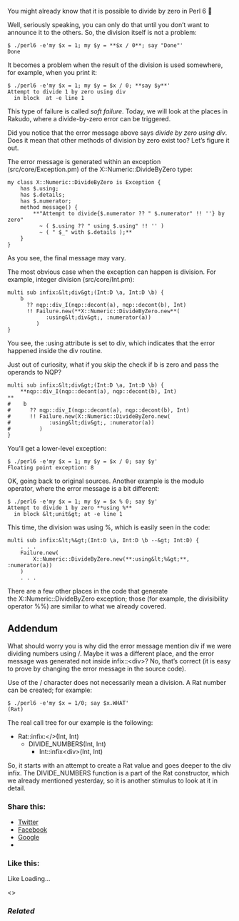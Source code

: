 You might already know that it is possible to divide by zero in Perl 6 🙂

Well, seriously speaking, you can only do that until you don’t want to announce it to the others. So, the division itself is not a problem:

	$ ./perl6 -e'my $x = 1; my $y = **$x / 0**; say "Done"'
	Done

It becomes a problem when the result of the division is used somewhere, for example, when you print it:

	$ ./perl6 -e'my $x = 1; my $y = $x / 0; **say $y**'
	Attempt to divide 1 by zero using div
	  in block  at -e line 1

This type of failure is called _soft failure_. Today, we will look at the places in Rakudo, where a divide-by-zero error can be triggered.

Did you notice that the error message above says _divide by zero using div_. Does it mean that other methods of division by zero exist too? Let’s figure it out.

The error message is generated within an exception (src/core/Exception.pm) of the X::Numeric::DivideByZero type:

	my class X::Numeric::DivideByZero is Exception {
	    has $.using;
	    has $.details;
	    has $.numerator;
	    method message() {
	        **"Attempt to divide{$.numerator ?? " $.numerator" !! ''} by zero"
	          ~ ( $.using ?? " using $.using" !! '' )
	          ~ ( " $_" with $.details );**
	    }
	}

As you see, the final message may vary.

The most obvious case when the exception can happen is division. For example, integer division (src/core/Int.pm):

	multi sub infix:&lt;div&gt;(Int:D \a, Int:D \b) {
	    b
	      ?? nqp::div_I(nqp::decont(a), nqp::decont(b), Int)
	      !! Failure.new(**X::Numeric::DivideByZero.new**(
	            :using&lt;div&gt;, :numerator(a))
	         )
	}

You see, the :using attribute is set to div, which indicates that the error happened inside the div routine.

Just out of curiosity, what if you skip the check if b is zero and pass the operands to NQP?

	multi sub infix:&lt;div&gt;(Int:D \a, Int:D \b) {
	    **nqp::div_I(nqp::decont(a), nqp::decont(b), Int)
	**
	#    b
	#      ?? nqp::div_I(nqp::decont(a), nqp::decont(b), Int)
	#      !! Failure.new(X::Numeric::DivideByZero.new(
	#            :using&lt;div&gt;, :numerator(a))
	#         )
	}

You’ll get a lower-level exception:

	$ ./perl6 -e'my $x = 1; my $y = $x / 0; say $y'
	Floating point exception: 8

OK, going back to original sources. Another example is the modulo operator, where the error message is a bit different:

	$ ./perl6 -e'my $x = 1; my $y = $x % 0; say $y'
	Attempt to divide 1 by zero **using %**
	  in block &lt;unit&gt; at -e line 1

This time, the division was using %, which is easily seen in the code:

	multi sub infix:&lt;%&gt;(Int:D \a, Int:D \b --&gt; Int:D) {
	    . . .
	    Failure.new(
	        X::Numeric::DivideByZero.new(**:using&lt;%&gt;**, :numerator(a))
	    )
	    . . .

There are a few other places in the code that generate the X::Numeric::DivideByZero exception; those (for example, the divisibility operator %%) are similar to what we already covered.

## Addendum

What should worry you is why did the error message mention div if we were dividing numbers using /. Maybe it was a different place, and the error message was generated not inside infix::&lt;div&gt;? No, that’s correct (it is easy to prove by changing the error message in the source code).

Use of the / character does not necessarily mean a division. A Rat number can be created; for example:

	$ ./perl6 -e'my $x = 1/0; say $x.WHAT'
	(Rat)

The real call tree for our example is the following:

* Rat::infix:&lt;/&gt;(Int, Int)
  * DIVIDE\_NUMBERS(Int, Int)
    * Int::infix&lt;div&gt;(Int, Int)

So, it starts with an attempt to create a Rat value and goes deeper to the div infix. The DIVIDE\_NUMBERS function is a part of the Rat constructor, which we already mentioned yesterday, so it is another stimulus to look at it in detail.

### Share this:

* [Twitter][1]
* [Facebook][2]
* [Google][3]
*

### Like this:

Like Loading...

<>

### _Related_

  [1]: https://perl6.online/2018/01/26/37-dividing-by-zero-in-perl-6/?share=twitter "Click to share on Twitter"
  [2]: https://perl6.online/2018/01/26/37-dividing-by-zero-in-perl-6/?share=facebook "Click to share on Facebook"
  [3]: https://perl6.online/2018/01/26/37-dividing-by-zero-in-perl-6/?share=google-plus-1 "Click to share on Google+"